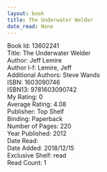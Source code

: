 ```yaml
---
layout: book
title: The Underwater Welder
date_read: None
---
```


Book Id: 13602241<br />
Title: The Underwater Welder<br />
Author: Jeff Lemire<br />
Author l-f: Lemire, Jeff<br />
Additional Authors: Steve Wands<br />
ISBN: 1603090746<br />
ISBN13: 9781603090742<br />
My Rating: 0<br />
Average Rating: 4.08<br />
Publisher: Top Shelf<br />
Binding: Paperback<br />
Number of Pages: 220<br />
Year Published: 2012<br />
Date Read: <br />
Date Added: 2018/12/15<br />
Exclusive Shelf: read<br />
Read Count: 1<br />

